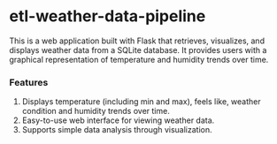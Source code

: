 # etl-weather-data-pipeline
This is a web application built with Flask that retrieves, visualizes, and displays weather data from a SQLite database. It provides users with a graphical representation of temperature and humidity trends over time.
### Features
1. Displays temperature (including min and max), feels like, weather condition and humidity trends over time.
2. Easy-to-use web interface for viewing weather data.
3. Supports simple data analysis through visualization.